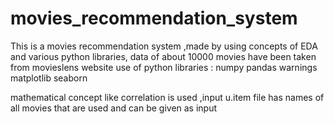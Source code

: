 # movies_recommendation_system
This is a movies recommendation system ,made by using concepts of EDA and various python libraries,
data of about 10000 movies have been taken from movieslens website
use of python libraries : 
numpy
pandas
warnings
matplotlib
seaborn

mathematical concept like correlation is used ,input 
u.item file has names of all movies that are used and can be given as input


